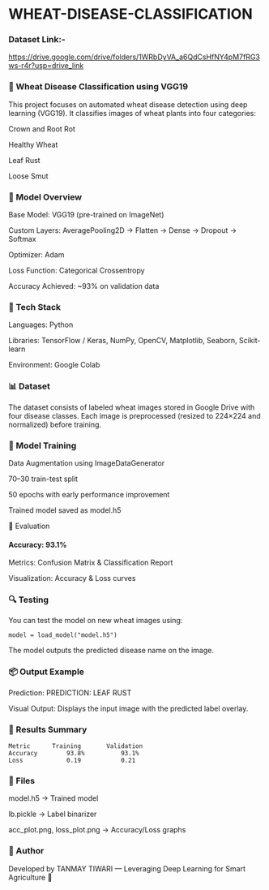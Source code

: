 # WHEAT-DISEASE-CLASSIFICATION

### Dataset Link:- 
https://drive.google.com/drive/folders/1WRbDyVA_a6QdCsHfNY4pM7fRG3ws-r4r?usp=drive_link

### 🌾 Wheat Disease Classification using VGG19

This project focuses on automated wheat disease detection using deep learning (VGG19). It classifies images of wheat plants into four categories:

Crown and Root Rot

Healthy Wheat

Leaf Rust

Loose Smut

### 🧠 Model Overview

Base Model: VGG19 (pre-trained on ImageNet)

Custom Layers: AveragePooling2D → Flatten → Dense → Dropout → Softmax

Optimizer: Adam

Loss Function: Categorical Crossentropy

Accuracy Achieved: ~93% on validation data

### 🧰 Tech Stack

Languages: Python

Libraries: TensorFlow / Keras, NumPy, OpenCV, Matplotlib, Seaborn, Scikit-learn

Environment: Google Colab

### 📊 Dataset

The dataset consists of labeled wheat images stored in Google Drive with four disease classes.
Each image is preprocessed (resized to 224×224 and normalized) before training.

### 🚀 Model Training

Data Augmentation using ImageDataGenerator

70–30 train-test split

50 epochs with early performance improvement

Trained model saved as model.h5

🧾 Evaluation

#### Accuracy: 93.1%

Metrics: Confusion Matrix & Classification Report

Visualization: Accuracy & Loss curves

### 🔍 Testing

You can test the model on new wheat images using:

```
model = load_model("model.h5")
```

The model outputs the predicted disease name on the image.

### 📦 Output Example

Prediction: PREDICTION: LEAF RUST

Visual Output: Displays the input image with the predicted label overlay.

### 🏁 Results Summary
```
Metric	    Training	   Validation
Accuracy	    93.8%	       93.1%
Loss	        0.19	       0.21
```
### 💾 Files

model.h5 → Trained model

lb.pickle → Label binarizer

acc_plot.png, loss_plot.png → Accuracy/Loss graphs

### 📜 Author

Developed by TANMAY TIWARI — Leveraging Deep Learning for Smart Agriculture 🌱
